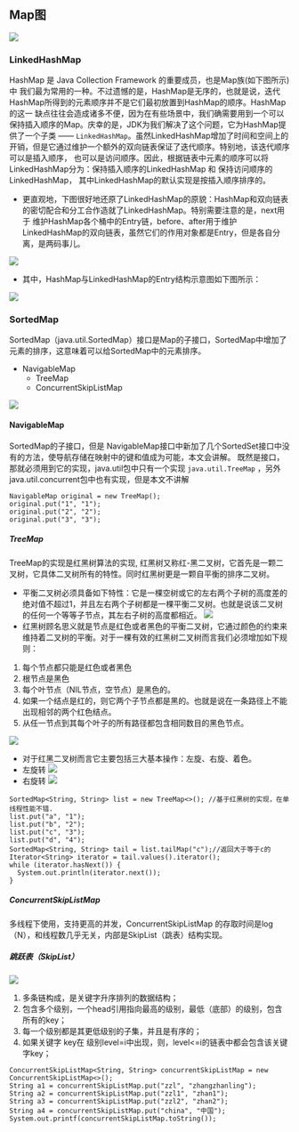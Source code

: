 ## Map图
![](./assets/readme-1634103158519.png)
### LinkedHashMap 
HashMap 是 Java Collection Framework 的重要成员，也是Map族(如下图所示)中
我们最为常用的一种。不过遗憾的是，HashMap是无序的，也就是说，迭代HashMap所得到的元素顺序并不是它们最初放置到HashMap的顺序。HashMap的这一
缺点往往会造成诸多不便，因为在有些场景中，我们确需要用到一个可以保持插入顺序的Map。庆幸的是，JDK为我们解决了这个问题，它为HashMap提供了一个子类
 —— `LinkedHashMap`。虽然LinkedHashMap增加了时间和空间上的开销，但是它通过维护一个额外的双向链表保证了迭代顺序。特别地，该迭代顺序可以是插入顺序，
 也可以是访问顺序。因此，根据链表中元素的顺序可以将LinkedHashMap分为：保持插入顺序的LinkedHashMap 和 保持访问顺序的LinkedHashMap，
 其中LinkedHashMap的默认实现是按插入顺序排序的。
 * 更直观地，下图很好地还原了LinkedHashMap的原貌：HashMap和双向链表的密切配合和分工合作造就了LinkedHashMap。特别需要注意的是，next用于
 维护HashMap各个桶中的Entry链，before、after用于维护LinkedHashMap的双向链表，虽然它们的作用对象都是Entry，但是各自分离，是两码事儿。

![](./assets/readme-1634103344553.png)

* 其中，HashMap与LinkedHashMap的Entry结构示意图如下图所示：

![](./assets/readme-1634103366647.png)

### SortedMap
SortedMap（java.util.SortedMap）接口是Map的子接口，SortedMap中增加了元素的排序，这意味着可以给SortedMap中的元素排序。

* NavigableMap
    * TreeMap
    * ConcurrentSkipListMap
    
![](./assets/readme-1634103754695.png)

#### NavigableMap
SortedMap的子接口，但是 NavigableMap接口中新加了几个SortedSet接口中没有的方法，使导航存储在映射中的键和值成为可能，本文会讲解。
既然是接口，那就必须用到它的实现，java.util包中只有一个实现 `java.util.TreeMap` ，另外java.util.concurrent包中也有实现，但是本文不讲解
```
NavigableMap original = new TreeMap();
original.put("1", "1");
original.put("2", "2");
original.put("3", "3");
```
##### TreeMap
TreeMap的实现是红黑树算法的实现, 红黑树又称红-黑二叉树，它首先是一颗二叉树，它具体二叉树所有的特性。同时红黑树更是一颗自平衡的排序二叉树。
*  平衡二叉树必须具备如下特性：它是一棵空树或它的左右两个子树的高度差的绝对值不超过1，并且左右两个子树都是一棵平衡二叉树。也就是说该二叉树的任何一个等等子节点，其左右子树的高度都相近。
![](./assets/readme-1634104376550.png)
*  红黑树顾名思义就是节点是红色或者黑色的平衡二叉树，它通过颜色的约束来维持着二叉树的平衡。对于一棵有效的红黑树二叉树而言我们必须增加如下规则：
1. 每个节点都只能是红色或者黑色
2. 根节点是黑色
3. 每个叶节点（NIL节点，空节点）是黑色的。
4. 如果一个结点是红的，则它两个子节点都是黑的。也就是说在一条路径上不能出现相邻的两个红色结点。
5. 从任一节点到其每个叶子的所有路径都包含相同数目的黑色节点。

![](./assets/readme-1634104438402.png)
* 对于红黑二叉树而言它主要包括三大基本操作：左旋、右旋、着色。
* 左旋转
![](./assets/20140523092135453.gif)
* 右旋转
![](./assets/20140523092154062.gif)
```
SortedMap<String, String> list = new TreeMap<>(); //基于红黑树的实现，在单线程性能不错.
list.put("a", "1");
list.put("b", "2");
list.put("c", "3");
list.put("d", "4");
SortedMap<String, String> tail = list.tailMap("c");//返回大于等于c的
Iterator<String> iterator = tail.values().iterator();
while (iterator.hasNext()) {
  System.out.println(iterator.next());
}
```
##### ConcurrentSkipListMap 
多线程下使用，支持更高的并发，ConcurrentSkipListMap 的存取时间是log（N），和线程数几乎无关，内部是SkipList（跳表）结构实现。

##### 跳跃表（SkipList）
![](./assets/readme-1644463722362.png)

1. 多条链构成，是关键字升序排列的数据结构；
2. 包含多个级别，一个head引用指向最高的级别，最低（底部）的级别，包含所有的key；
3. 每一个级别都是其更低级别的子集，并且是有序的；
4. 如果关键字 key在 级别level=i中出现，则，level<=i的链表中都会包含该关键字key；
```
ConcurrentSkipListMap<String, String> concurrentSkipListMap = new ConcurrentSkipListMap<>();
String a1 = concurrentSkipListMap.put("zzl", "zhangzhanling");
String a2 = concurrentSkipListMap.put("zzl1", "zhan1");
String a3 = concurrentSkipListMap.put("zzl2", "zhan2");
String a4 = concurrentSkipListMap.put("china", "中国");
System.out.printf(concurrentSkipListMap.toString());
```
